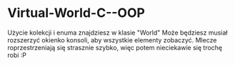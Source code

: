# Virtual-World-C--OOP
Użycie kolekcji i enuma znajdziesz w klasie "World"
Może będziesz musiał rozszerzyć okienko konsoli, aby wszystkie elementy zobaczyć.
Mlecze roprzestrzeniają się strasznie szybko, więc potem nieciekawie się trochę robi :P 
